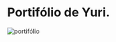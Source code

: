 # Portifólio de Yuri.
![portifólio](https://github.com/21Yuri21/portifolio-de-Yuri/assets/138392854/fb5d6d09-9f26-48e6-9f2e-df29e298d356)
